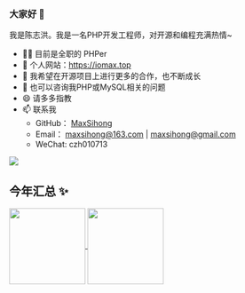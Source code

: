 ### 大家好 👋

我是陈志洪。我是一名PHP开发工程师，对开源和编程充满热情~

<link rel="stylesheet" href="https://cdnjs.cloudflare.com/ajax/libs/font-awesome/4.7.0/css/font-awesome.min.css">

- 👨‍💻 目前是全职的 PHPer
- 🌱 个人网站：https://iomax.top
- 👯 我希望在开源项目上进行更多的合作，也不断成长
- 💬 也可以咨询我PHP或MySQL相关的问题
- 😄 请多多指教
- 📫 联系我
    - GitHub： [MaxSihong](https://github.com/MaxSihong)
    - Email： maxsihong@163.com | maxsihong@gmail.com
    - WeChat: czh010713

![](https://komarev.com/ghpvc/?username=MaxSihong)

## 今年汇总 ✨

<a href="https://github.com/MaxSihong">
    <img align="center" height="137px"
        src="https://github-readme-stats-maxsihong.vercel.app/api?username=MaxSihong&hide_title=true&hide_border=true&show_icons=true&include_all_commits=true&line_height=21&bg_color=0,EC6C6C,FFD479,FFFC79,73FA79&theme=graywhite&locale=cn" />
</a>
<a href="https://github.com/MaxSihong">
    <img align="center" height="137px"
        src="https://github-readme-stats-maxsihong.vercel.app/api/top-langs/?username=MaxSihong&hide_title=true&hide_border=true&layout=compact&bg_color=0,73FA79,73FDFF,D783FF&theme=graywhite&locale=cn" />
</a>
